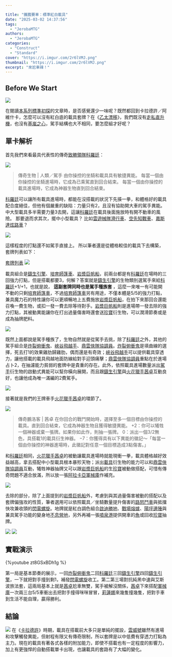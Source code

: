 ```yaml
---

title: "鐵膽賽車：標準紅白載具"
date: "2025-03-02 14:37:56"
tags:
  - "JerobaMTG"
authors:
  - "JerobaMTG"
categories:
  - "Construct"
  - "Standard"
cover: "https://i.imgur.com/2r6lVMJ.png"
thumbnail: "https://i.imgur.com/2r6lVMJ.png"
excerpt: "來尬車辣！"
---
```


## Before We Start

![](https://i.imgur.com/2r6lVMJ.png)

在閱讀[本系列標準初探](https://guildmagesforum.tw/DFT-Standard-Preliminary/)的文章時，是否感覺還少一味呢？既然都回到卡拉德許／阿維什卡，怎麼可以沒有紅白底的載具套牌？在《[乙太漂移](https://scryfall.com/sets/dft?as=grid&order=set)》，我們既沒有[走私直升機](https://scryfall.com/card/kld/235/smugglers-copter)，也沒有[基嵐之心](https://scryfall.com/card/aer/153/heart-of-kiran)，駕手結構也大不相同，要怎麼組才好呢？

## 單卡解析

首先我們來看最具代表性的傳奇[致勝領隊科羅廷](https://scryfall.com/card/dft/210/kolodin-triumph-caster)：

![](https://i.imgur.com/b243fDX.png)
>傳奇生物 | 人類／駕手
>由你操控的坐騎和載具具有敏捷異能。
 >每當一個由你操控的坐騎進場時，它成為已乘駕直到回合結束。 
>每當一個由你操控的載具進場時，它成為神器生物直到回合結束。

[科羅廷](https://scryfall.com/card/dft/210/kolodin-triumph-caster)可以讓所有載具進場時，都能在沒搭載的狀況下先揍一拳，和體格好的載具配合度絕佳，但他有個嚴重的缺陷：力量只有2，且沒有協助開大車的駕手異能。中大型載具多半需要力量3去開，這讓[科羅廷](https://scryfall.com/card/dft/210/kolodin-triumph-caster)在載具後面施放時有開不動車的風險。
那要退而求其次，擺中小型載具？
比如[雲遊械隊滑行車](https://scryfall.com/card/dft/36/voyager-glidecar)、[空先知戰車](https://scryfall.com/card/dft/28/skyseers-chariot)、[嘉斯達炫路車](https://scryfall.com/card/dft/129/gastal-thrillroller)？

![](https://i.imgur.com/cmBuRjM.png)

這樣程度的打點還不如駕手直接上。
所以筆者還是從體格較佳的載具下去構築，套牌列表如下：

[套牌列表](https://www.mtggoldfish.com/deck/6940642#paper)
![](https://i.imgur.com/Eidy9Dc.png)

載具組合是[鑄生引擎](https://scryfall.com/card/dft/234/lifecraft-engine)、[培育師篷車](https://scryfall.com/card/fdn/670/cultivators-caravan)、[岩漿巨帆船](https://scryfall.com/card/lci/157/magmatic-galleon)，前兩台都是有[科羅廷](https://scryfall.com/card/dft/210/kolodin-triumph-caster)在場時的三回強力打點，但是搭載都要3，何解？答案就是[鑄生引擎](https://scryfall.com/card/dft/234/lifecraft-engine)的生物類別選駕手來給[科羅廷](https://scryfall.com/card/dft/210/kolodin-triumph-caster)+1/+1，也就是說， **這副套牌同時也是駕手種族套** ，這麼一來唯一有可能開不動的只剩[培育師篷車](https://scryfall.com/card/fdn/670/cultivators-caravan)，不過[培育師篷車](https://scryfall.com/card/fdn/670/cultivators-caravan)另有用途，不僅本體是5/5的強力打點，兼具魔力石的特性讓你可以更順暢地上五費施放[岩漿巨帆船](https://scryfall.com/card/lci/157/magmatic-galleon)，在拍下來那回合還能召喚一費生物，或扣一發一費去除等待對手。[岩漿巨帆船](https://scryfall.com/card/lci/157/magmatic-galleon)則是進場帶一發去除的強力打點，其被動異能讓你在打出過量傷害時還會送[珍寶](https://scryfall.com/card/tlci/18/treasure)衍生物，可以潤滑節奏或是成為抽牌肥料。

![](https://i.imgur.com/eefriCj.png)

既然上面都說是駕手種族了，生物自然就是從駕手去挑，除了[科羅廷](https://scryfall.com/card/dft/210/kolodin-triumph-caster)之外，其他的駕手組合是[炸裂俯衝鬼](https://scryfall.com/card/dft/123/dynamite-diver)、[峽谷飛越手](https://scryfall.com/card/dft/8/canyon-vaulter)、[鼎雲俠隊協調員](https://scryfall.com/card/dft/196/cloudspire-coordinator)。[炸裂俯衝鬼](https://scryfall.com/card/dft/123/dynamite-diver)是填曲線的選擇，死去打1的效果雞肋歸雞肋，偶而還是有奇效；[峽谷飛越手](https://scryfall.com/card/dft/8/canyon-vaulter)可以提供載具穿透力，讓他搭載的載具飛越地面防線給對手迎頭痛擊；[鼎雲俠隊協調員](https://scryfall.com/card/dft/196/cloudspire-coordinator)重點在於進場占卜2，在抽濾能力貧弱的套牌中是貴重的存在。此外，依照載具進場數量派出[駕手](https://scryfall.com/card/tdft/1/pilot)衍生物的啟動式異能可以幫你橫向展開，而且跟[鑄生引擎](https://scryfall.com/card/dft/234/lifecraft-engine)與[火花獵手茜卓](https://scryfall.com/card/dft/116/chandra-spark-hunter)互動良好，也讓他成為唯一滿編的2費駕手。

![](https://i.imgur.com/G6UIv1a.png)

接著就是我們的王牌車手[火花獵手茜卓](https://scryfall.com/card/dft/116/chandra-spark-hunter)的環節了。

![](https://i.imgur.com/BW3v3bO.png)
>傳奇鵬洛客 | 茜卓
>在你回合的戰鬥開始時，選擇至多一個目標由你操控的載具。直到回合結束，它成為神器生物且獲得敏捷異能。
>+2：你可以犧牲一個神器或棄一張牌。如果你如此作，則抽一張牌。
>0：派出一個3/2無色，具搭載1的載具衍生神器。
>−7：你獲得具有以下異能的徽記～「每當一個由你操控的神器進場時，此徽記對任意一個目標造成3點傷害。」

和[科羅廷](https://scryfall.com/card/dft/210/kolodin-triumph-caster)相同，[火花獵手茜卓](https://scryfall.com/card/dft/116/chandra-spark-hunter)的被動讓載具進場時就能現衝一拳，載具體格越好效益越高，拿去搭配中小型載具根本暴殄天物；派出[載具](https://scryfall.com/card/tdft/12/vehicle)衍生物的能力可以和[鼎雲俠隊協調員](https://scryfall.com/card/dft/196/cloudspire-coordinator)互動，犧牲神器抽牌又可以跟[岩漿巨帆船](https://scryfall.com/card/lci/157/magmatic-galleon)的生[珍寶](https://scryfall.com/card/tlci/18/treasure)被動做搭配，可惜有傳奇問題不適合放滿，所以放一張[阿拉卡亞軍械庫](https://scryfall.com/card/dft/2/alacrian-armory)作補充。

![](https://i.imgur.com/GK8CrOI.png)

去除的部分，除了上面提到的[岩漿巨帆船](https://scryfall.com/card/lci/157/magmatic-galleon)外，考慮到與其過量傷害被動的搭配以及套牌偏強攻的性質，筆者選用可以依照載具／坐騎數量提升傷害的[路怒鬥車](https://scryfall.com/card/dft/145/road-rage)與抵擋快攻兼收頭的[閃電螺旋](https://scryfall.com/card/mkm/218/lightning-helix)。地牌就是紅白調色組合[啟迪勝地](https://scryfall.com/card/otj/269/inspiring-vantage)、[戰場熔爐](https://scryfall.com/card/otc/271/battlefield-forge)、[陽坪邊陲](https://scryfall.com/card/dft/264/sunbillow-verge)與兼具駕手功能的變身地[不息營地](https://scryfall.com/card/woe/257/restless-bivouac)，另外再補一張[噴泉港](https://scryfall.com/card/blb/253/fountainport)提供開車的[魚](https://scryfall.com/card/tblb/7/fish)或回收[珍寶](https://scryfall.com/card/tblb/29/treasure)抽牌。

![](https://i.imgur.com/7qt6CyP.png)
![](https://i.imgur.com/pATA1M1.png)

## 實戰演示

{%youtube zt8GSxBDh1g %}

第一局是基本節奏的展示，一回[炸裂俯衝鬼](https://scryfall.com/card/dft/123/dynamite-diver)二回[科羅廷](https://scryfall.com/card/dft/210/kolodin-triumph-caster)三回[鑄生引擎](https://scryfall.com/card/dft/234/lifecraft-engine)四回[鑄生引擎](https://scryfall.com/card/dft/234/lifecraft-engine)，一下就把對手撞到剩1，補發[閃電螺旋](https://scryfall.com/card/mkm/218/lightning-helix)收工。第二第三場對抗純黑中速與艾斯波旅法套，這兩局基本上就是[茜卓](https://scryfall.com/card/dft/116/chandra-spark-hunter)尬車無雙，駕手被解沒關係，[茜卓](https://scryfall.com/card/dft/116/chandra-spark-hunter)下來搭配[軍械庫](https://scryfall.com/card/dft/2/alacrian-armory)一次兩三台5/5車衝出去把對手撞得咪咪冒冒，[莉蓮娜](https://scryfall.com/card/dmu/97/liliana-of-the-veil)來幾隻撞幾隻，把對手車到生活不能自理，贏得勝利。

## 結論

![](https://i.imgur.com/dj5qUiP.png)
在《[卡拉德許](https://scryfall.com/sets/kld?as=grid&order=set)》時期，載具在搭載前大多只是單純的擺設，[雲威號](https://scryfall.com/card/kld/234/skysovereign-consul-flagship)雖然有進場和攻擊觸發異能，但射程有限又有傳奇限制，所以套牌是以中低費有穿透力打點為主力。現在的載具有著各式各樣的附加能力，即使不搭載也有一定程度的影響力，加上有更強悍的自動搭載單卡出現，也讓載具的套路有了大幅的變化。
